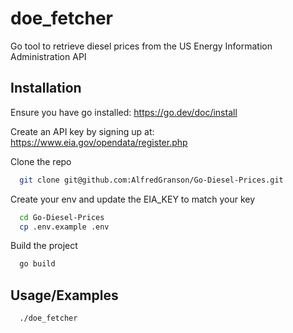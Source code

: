 
# doe_fetcher

Go tool to retrieve diesel prices from the US Energy Information Administration API


## Installation
Ensure you have go installed: https://go.dev/doc/install

Create an API key by signing up at: https://www.eia.gov/opendata/register.php

Clone the repo

```bash
  git clone git@github.com:AlfredGranson/Go-Diesel-Prices.git
```
Create your env and update the EIA_KEY to match your key
```bash
  cd Go-Diesel-Prices
  cp .env.example .env
```
Build the project
```bash
  go build
```
## Usage/Examples

```bash
  ./doe_fetcher
``` 
